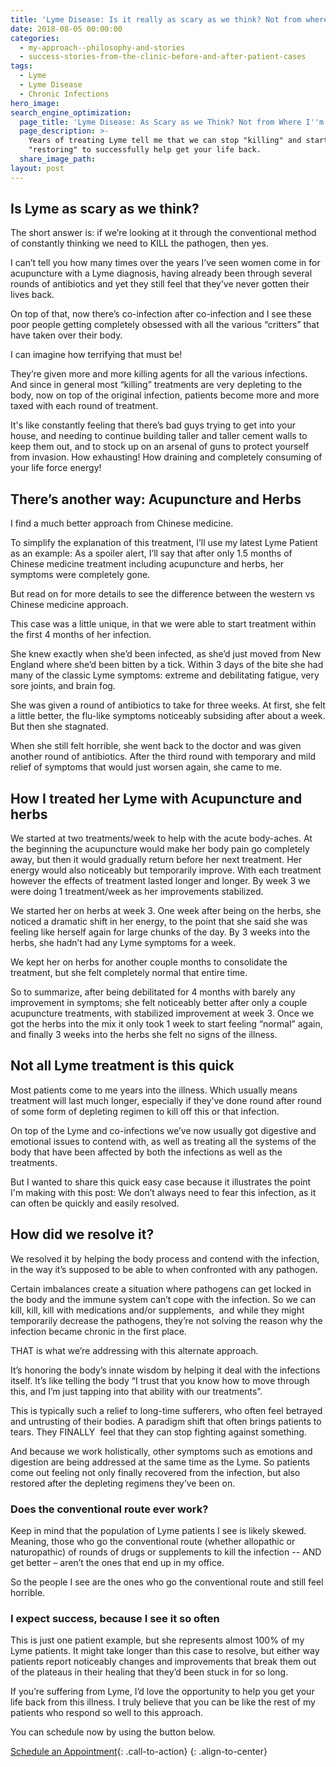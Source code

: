 ```yaml
---
title: 'Lyme Disease: Is it really as scary as we think? Not from where I''m Standing!'
date: 2018-08-05 00:00:00
categories:
  - my-approach--philosophy-and-stories
  - success-stories-from-the-clinic-before-and-after-patient-cases
tags:
  - Lyme
  - Lyme Disease
  - Chronic Infections
hero_image:
search_engine_optimization:
  page_title: 'Lyme Disease: As Scary as we Think? Not from Where I''m Standing!'
  page_description: >-
    Years of treating Lyme tell me that we can stop "killing" and start
    "restoring" to successfully help get your life back.
  share_image_path:
layout: post
---
```


## Is Lyme as scary as we think?

The short answer is: if we’re looking at it through the conventional method of constantly thinking we need to KILL the pathogen, then yes.

I can’t tell you how many times over the years I’ve seen women come in for acupuncture with a Lyme diagnosis, having already been through several rounds of antibiotics and yet they still feel that they’ve never gotten their lives back.

On top of that, now there’s co-infection after co-infection and I see these poor people getting completely obsessed with all the various “critters” that have taken over their body.

I can imagine how terrifying that must be!

They’re given more and more killing agents for all the various infections. And since in general most “killing” treatments are very depleting to the body, now on top of the original infection, patients become more and more taxed with each round of treatment.

It's like constantly feeling that there’s bad guys trying to get into your house, and needing to continue building taller and taller cement walls to keep them out, and to stock up on an arsenal of guns to protect yourself from invasion. How exhausting! How draining and completely consuming of your life force energy!

## There’s another way: Acupuncture and Herbs

I find a much better approach from Chinese medicine.

To simplify the explanation of this treatment, I’ll use my latest Lyme Patient as an example: As a spoiler alert, I’ll say that after only 1.5 months of Chinese medicine treatment including acupuncture and herbs, her symptoms were completely gone.

But read on for more details to see the difference between the western vs Chinese medicine approach.

This case was a little unique, in that we were able to start treatment within the first 4 months of her infection.

She knew exactly when she’d been infected, as she’d just moved from New England where she’d been bitten by a tick. Within 3 days of the bite she had many of the classic Lyme symptoms: extreme and debilitating fatigue, very sore joints, and brain fog.

She was given a round of antibiotics to take for three weeks. At first, she felt a little better, the flu-like symptoms noticeably subsiding after about a week. But then she stagnated.

When she still felt horrible, she went back to the doctor and was given another round of antibiotics. After the third round with temporary and mild relief of symptoms that would just worsen again, she came to me.

## How I treated her Lyme with Acupuncture and herbs

We started at two treatments/week to help with the acute body-aches. At the beginning the acupuncture would make her body pain go completely away, but then it would gradually return before her next treatment. Her energy would also noticeably but temporarily improve. With each treatment however the effects of treatment lasted longer and longer. By week 3 we were doing 1 treatment/week as her improvements stabilized.

We started her on herbs at week 3. One week after being on the herbs, she noticed a dramatic shift in her energy, to the point that she said she was feeling like herself again for large chunks of the day. By 3 weeks into the herbs, she hadn’t had any Lyme symptoms for a week.

We kept her on herbs for another couple months to consolidate the treatment, but she felt completely normal that entire time.&nbsp;

So to summarize, after being debilitated for 4 months with barely any improvement in symptoms; she felt noticeably better after only a couple acupuncture treatments, with stabilized improvement at week 3. Once we got the herbs into the mix it only took 1 week to start feeling “normal” again, and finally 3 weeks into the herbs she felt no signs of the illness. &nbsp;

## Not all Lyme treatment is this quick

Most patients come to me years into the illness. Which usually means treatment will last much longer, especially if they’ve done round after round of some form of depleting regimen to kill off this or that infection.

On top of the Lyme and co-infections we’ve now usually got digestive and emotional issues to contend with, as well as treating all the systems of the body that have been affected by both the infections as well as the treatments.

But I wanted to share this quick easy case because it illustrates the point I'm making with this post: We don’t always need to fear this infection, as it can often be quickly and easily resolved.

## How did we resolve it?

We resolved it by helping the body process and contend with the infection, in the way it’s supposed to be able to when confronted with any pathogen.

Certain imbalances create a situation where pathogens can get locked in the body and the immune system can’t cope with the infection. So we can kill, kill, kill with medications and/or supplements, &nbsp;and while they might temporarily decrease the pathogens, they’re not solving the reason why the infection became chronic in the first place.

THAT is what we’re addressing with this alternate approach.

It’s honoring the body’s innate wisdom by helping it deal with the infections itself. It’s like telling the body “I trust that you know how to move through this, and I’m just tapping into that ability with our treatments”.

This is typically such a relief to long-time sufferers, who often feel betrayed and untrusting of their bodies. A paradigm shift that often brings patients to tears. They FINALLY&nbsp; feel that they can stop fighting against something.

And because we work holistically, other symptoms such as emotions and digestion are being addressed at the same time as the Lyme. So patients come out feeling not only finally recovered from the infection, but also restored after the depleting regimens they’ve been on.

### Does the conventional route ever work?

Keep in mind that the population of Lyme patients I see is likely skewed. Meaning, those who go the conventional route (whether allopathic or naturopathic) of rounds of drugs or supplements to kill the infection -- AND get better – aren’t the ones that end up in my office.

So the people I see are the ones who go the conventional route and still feel horrible.

### I expect success, because I see it so often

This is just one patient example, but she represents almost 100% of my Lyme patients. It might take longer than this case to resolve, but either way patients report noticeably changes and improvements that break them out of the plateaus in their healing that they’d been stuck in for so long.

If you’re suffering from Lyme, I’d love the opportunity to help you get your life back from this illness. I truly believe that you can be like the rest of my patients who respond so well to this approach.

You can schedule now by using the button below.

[Schedule an Appointment](/make-an-appointment/){: .call-to-action}
{: .align-to-center}